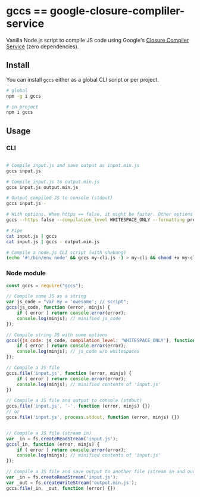 
# gccs == google-closure-compliler-service

Vanilla Node.js script to compile JS code using 
Google's [Closure Compiler Service](https://closure-compiler.appspot.com/home) (zero dependencies).

## Install 

You can install `gccs` either as a global CLI script or per project.

```sh
# global
npm -g i gccs

# in project
npm i gccs
```


## Usage

### CLI

```sh

# Compile input.js and save output as input.min.js
gccs input.js

# Compile input.js to output.min.js
gccs input.js output.min.js

# Output compiled JS to console (stdout)
gccs input.js -

# With options. When https == false, it might be faster. Other options go to GCC service
gccs --https false --compilation_level WHITESPACE_ONLY --formatting pretty_print -- input.es6.js output.es5.js

# Pipe
cat input.js | gccs
cat input.js | gccs - output.min.js

# Compile a node.js CLI script (with shebang)
(echo '#!/bin/env node' && gccs my-cli.js -) > my-cli && chmod +x my-cli

```

### Node module

```js
const gccs = require("gccs");

// Compile some JS as a string
var js_code = "var my = 'owesome'; // script";
gccs(js_code, function (error, minjs) {
    if ( error ) return console.error(error);
    console.log(minjs); // minified js_code
});

// Compile string JS with some options
gccs({js_code: js_code, compilation_level: 'WHITESPACE_ONLY'}, function (error, minjs) {
    if ( error ) return console.error(error);
    console.log(minjs); // js_code w/o whitespaces
});

// Compile a JS file
gccs.file('input.js', function (error, minjs) {
    if ( error ) return console.error(error);
    console.log(minjs); // minified contents of 'input.js'
})

// Compile a JS file and output to console (stdout)
gccs.file('input.js', '-', function (error, minjs) {})
// or
gccs.file('input.js', process.stdout, function (error, minjs) {})


// Compile a JS file (stream in)
var _in = fs.createReadStream('input.js');
gccs(_in, function (error, minjs) {
    if ( error ) return console.error(error);
    console.log(minjs); // minified contents of 'input.js'
});

// Compile a JS file and save output to another file (stream in and out)
var _in = fs.createReadStream('input.js');
var _out = fs.createWriteStream('output.min.js');
gccs.file(_in, _out, function (error) {})

```
